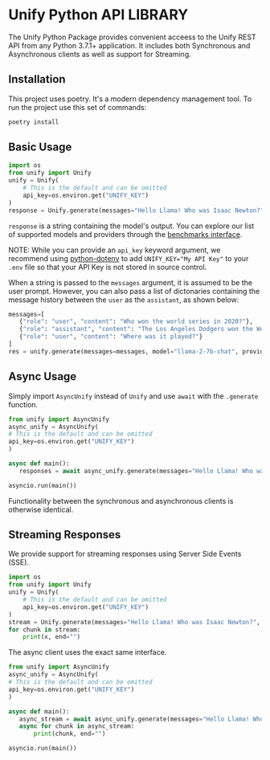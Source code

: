 # Unify Python API LIBRARY
The Unify Python Package provides convenient acceess to the Unify REST API from any Python 3.7.1+ application.
It includes both Synchronous and Asynchronous clients as well as support for Streaming.

## Installation
This project uses poetry. It's a modern dependency management tool. To run the project use this set of commands:
```bash
poetry install
```

## Basic Usage
```python
import os
from unify import Unify
unify = Unify(
    # This is the default and can be omitted
    api_key=os.environ.get("UNIFY_KEY")
)
response = Unify.generate(messages="Hello Llama! Who was Isaac Newton?", model="llama-2-13b-chat", provider="anyscale")
```
`response` is a string containing the model's output. You can explore our list of supported models and providers through the [benchmarks interface](https://unify.ai/hub).


NOTE: While you can provide an `api_key` keyword argument,
we recommend using [python-dotenv](https://pypi.org/project/python-dotenv/)
to add `UNIFY_KEY="My API Key"` to your `.env` file
so that your API Key is not stored in source control.


 When a string is passed to the `messages` argument, it is assumed to be the user prompt. However, you can also pass a list of dictonaries containing the message history between
 the `user` as the `assistant`, as shown below:

 ```python
 messages=[
    {"role": "user", "content": "Who won the world series in 2020?"},
    {"role": "assistant", "content": "The Los Angeles Dodgers won the World Series in 2020."},
    {"role": "user", "content": "Where was it played?"}
]
res = unify.generate(messages=messages, model="llama-2-7b-chat", provider="anyscale")
 ```

## Async Usage
 Simply import `AsyncUnify` instead of `Unify` and use `await` with the `.generate` function.

 ```python
from unify import AsyncUnify
async_unify = AsyncUnify(
# This is the default and can be omitted
api_key=os.environ.get("UNIFY_KEY")
)

async def main():
    responses = await async_unify.generate(messages="Hello Llama! Who was Isaac Newton?", model="llama-2-13b-chat", provider="anyscale")

asyncio.run(main())
```

Functionality between the synchronous and asynchronous clients is otherwise identical.

## Streaming Responses

We provide support for streaming responses using Server Side Events (SSE).

```python
import os
from unify import Unify
unify = Unify(
    # This is the default and can be omitted
    api_key=os.environ.get("UNIFY_KEY")
)
stream = Unify.generate(messages="Hello Llama! Who was Isaac Newton?", model="llama-2-13b-chat", provider="anyscale", stream=True)
for chunk in stream:
    print(x, end="")
```


The async client uses the exact same interface.
 ```python
from unify import AsyncUnify
async_unify = AsyncUnify(
# This is the default and can be omitted
api_key=os.environ.get("UNIFY_KEY")
)

async def main():
    async_stream = await async_unify.generate(messages="Hello Llama! Who was Isaac Newton?", model="llama-2-13b-chat", provider="anyscale", stream=True)
    async for chunk in async_stream:
        print(chunk, end="")

asyncio.run(main())
```

